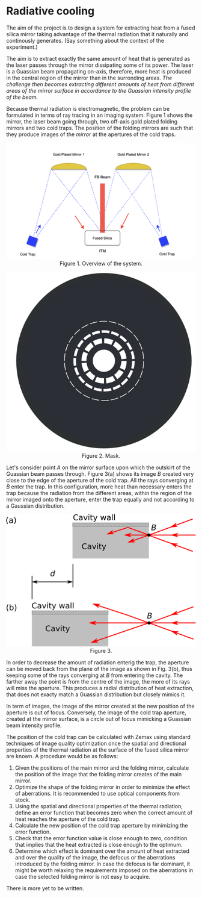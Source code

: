 # Radiative cooling

The aim of the project is to design a system for extracting heat from a fused silica mirror taking advantage of the thermal radiation that it naturally and continously generates. (Say something about the context of the experiment.)

The aim is to extract exactly the same amount of heat that is generated as the laser passes through the mirror dissipating some of its power. The laser is a Guassian beam propagating on-axis, therefore, more heat is produced in the central region of the mirror than in the surronding areas. *The challenge then becomes extracting different amounts of heat from different areas of the mirror surface in accordance to the Guassian intensity profile of the beam.* 

Because thermal radiation is electromagnetic, the problem can be formulated in terms of ray tracing in an imaging system. Figure 1 shows the mirror, the laser beam going through, two off-axis gold plated folding mirrors and two cold traps. The position of the folding mirrors are such that they produce  images of the *mirror* at the apertures of the cold traps.


<!-- <img src="figures/radiative_cooling_overview.png" alt="drawing" width="800"/> -->


<p align="center">
  <img src="figures/radiative_cooling_overview.png">
  Figure 1. Overview of the system.
</p>

<p align="center">
  <img src="figures/radiative_cooling_mask.png"><br>
  Figure 2. Mask.
</p>


Let's consider point $A$ on the mirror surface upon which the outskirt of the Guassian beam passes through. Figure 3(a) shows its image $B$ created very close to the edge of the aperture of the cold trap. All the rays converging at $B$ enter the trap. In this configuration, more heat than necessary enters the trap because the radiation from the different areas, within the region of the mirror imaged onto the aperture, enter the trap equally and not according to a Gaussian distribution.


<p align="center">
     <img src="figures/radiative_cooling.png"><br>
     Figure 3.
</p>

In order to decrease the amount of radiation enterig the trap, the aperture can be moved back from the plane of the image as shown in Fig. 3(b), thus keeping some of the rays converging at $B$ from entering the cavity. The farther away the point is from the centre of the image, the more of its rays will miss the aperture. This produces a radial distribution of heat extraction, that does not exacty match a Guassian distribution but closely mimics it.

In term of images, the image of the mirror created at the new position of the aperture is out of focus. Conversely, the image of the cold trap aperture, created at the mirror surface, is a circle out of focus mimicking a Guassian beam intensity profile.

The position of the cold trap can be calculated with Zemax using standard techniques of image quality optimization once the spatial and directional properties of the thermal radiation at the surface of the fused silica mirror are known. A procedure would be as follows:

1. Given the positions of the main mirror and the folding mirror, calculate the position of the image that the folding mirror creates of the main mirror.
2. Optimize the shape of the folding mirror in order to minimize the effect of aberrations. It is recommended to use optical components from stock.
3. Using the spatial and directional properties of the thermal radiation, define an error function that becomes zero when the correct amount of heat reaches the aperture of the cold trap.
4. Calculate the new position of the cold trap aperture by minimizing the error function.
5. Check that the error function value is close enough to zero, condition that implies that the heat extracted is close enough to the optimum.
6. Determine which effect is dominant over the amount of heat extracted and over the quality of the image, the defocus or the aberrations introduced by the folding mirror. In case the defocus is far dominant, it might be worth relaxing the requirements imposed on the aberrations in case the selected folding mirror is not easy to acquire.

There is more yet to be written.

<!--

1. Given the properties of fused silica, the shape of the mirror, and the shape and power of the incoming beam, calculate the total amount of heat dissipated and the thermal radiant intensity (radiant flux per solid angle as a function of direction).
     
3. ~~Then, it should be possible to calculate the deformation and the temperature map of the mirror. For example, see [this technical note](https://www.google.com/url?sa=t&rct=j&q=&esrc=s&source=web&cd=&cad=rja&uact=8&ved=2ahUKEwiw47mF6t2CAxWWLUQIHc9PBQUQFnoECBQQAQ&url=https%3A%2F%2Fopensky.ucar.edu%2Fislandora%2Fobject%2Freports%253A7%2Fdatastream%2FPDF%2Fdownload%2Fcitation.pdf&usg=AOvVaw2-d9chybtS9aTcPbrS1V10&opi=89978449).~~

5. The folding mirrors must reflect *optimally* the radiation from the mirror into the sink, and the sink must keep it from returning to the mirror so the cooling ensues. Therefore, from the thermal radiant intensity, calculate the total solid angle the folding mirrors need to span, their shape, and the temperature and shape of the sinks, in order to extract more heat than the one deposited by the laser on the mirror. This is equivalent to saying that the *view factor* (also called *shape factor*) from the main mirror onto the sinks, via the folding mirrors, must be large enough. This is a calculation that could be done with Comsol (or the like).

With respect to the shape and material of the folding mirrors and the sinks:
- The folding mirrors can be coated with gold, wich offers an average reflectance larger than 97% from 800 nm to 20 $\rm \mu m$ [(see this link)](https://www.thorlabs.com/newgrouppage9.cfm?objectgroup_id=8851).
- The sinks could be cavities, coated in the inside with [Fractal Black](https://acktar.com/product/fractal-black/) (or the like), with an aperture big enough to allow the thermal radiation to enter. They must be connected to a conductive cooling system to regulate their temperature. 


Because radiation cooling is a well-known technique that does not require a proof-of-concept experiment, the experimental part of the project must prove it's possible to extract enough heat from a mirror *under similar circumstances than those found in a gravitational wave detector*. For example, the folding mirror and sink have to be outside of the clear aperture diameter of the main mirror, and must have certain shape and relative size with respect to it for ease of installation. Using optical components from stock, the aim would be to show that is it possible to build a cooling system with a view factor equal to the one that would be theoretically calculated for the real situation.

-->


